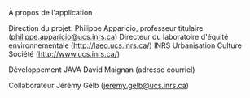 À propos de l'application

Direction du projet:
Philippe Apparicio, professeur titulaire (philippe.apparicio@ucs.inrs.ca)
Directeur du laboratoire d'équité environnementale (http://laeq.ucs.inrs.ca/)
INRS Urbanisation Culture Société (http://www.ucs.inrs.ca/)

Développement JAVA
David Maignan (adresse courriel)

Collaborateur
Jérémy Gelb (jeremy.gelb@ucs.inrs.ca)

